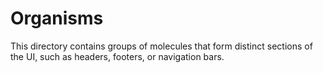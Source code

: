 # Organisms
This directory contains groups of molecules that form distinct sections of the UI, such as headers, footers, or navigation bars.
